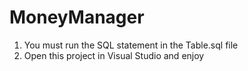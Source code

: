 # MoneyManager

1. You must run the SQL statement in the Table.sql file
2. Open this project in Visual Studio and enjoy
